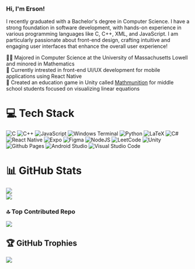 ### Hi, I'm Erson!

I recently graduated with a Bachelor's degree in Computer Science. I have a strong foundation in software development, with hands-on experience in various programming languages 
like C, C++, XML, and JavaScript. I am particularly passionate about front-end design, crafting intuitive and engaging user interfaces that enhance the overall user experience!<br/>

👨‍🎓 Majored in Computer Science at the University of Massachusetts Lowell and minored in Mathematics<br/>
👾 Currently intrested in front-end UI/UX development for mobile applications using React Native<br/>
🧮 Created an education game in Unity called [Mathmunition](https://jojojo8359.github.io/SWE-Project/) for middle school students focused on visualizing linear equations<br/>

# 💻 Tech Stack
![C](https://img.shields.io/badge/c-%2300599C.svg?style=for-the-badge&logo=c&logoColor=white) ![C++](https://img.shields.io/badge/c++-%2300599C.svg?style=for-the-badge&logo=c%2B%2B&logoColor=white) ![JavaScript](https://img.shields.io/badge/javascript-%23323330.svg?style=for-the-badge&logo=javascript&logoColor=%23F7DF1E) ![Windows Terminal](https://img.shields.io/badge/Windows%20Terminal-%234D4D4D.svg?style=for-the-badge&logo=windows-terminal&logoColor=white) ![Python](https://img.shields.io/badge/python-3670A0?style=for-the-badge&logo=python&logoColor=ffdd54) ![LaTeX](https://img.shields.io/badge/latex-%23008080.svg?style=for-the-badge&logo=latex&logoColor=white) ![C#](https://img.shields.io/badge/c%23-%23239120.svg?style=for-the-badge&logo=csharp&logoColor=white) ![React Native](https://img.shields.io/badge/react_native-%2320232a.svg?style=for-the-badge&logo=react&logoColor=%2361DAFB) ![Expo](https://img.shields.io/badge/expo-1C1E24?style=for-the-badge&logo=expo&logoColor=#D04A37) ![Figma](https://img.shields.io/badge/figma-%23F24E1E.svg?style=for-the-badge&logo=figma&logoColor=white) ![NodeJS](https://img.shields.io/badge/node.js-6DA55F?style=for-the-badge&logo=node.js&logoColor=white) ![LeetCode](https://img.shields.io/badge/LeetCode-000000?style=for-the-badge&logo=LeetCode&logoColor=#d16c06) ![Unity](https://img.shields.io/badge/unity-%23000000.svg?style=for-the-badge&logo=unity&logoColor=white) ![Github Pages](https://img.shields.io/badge/github%20pages-121013?style=for-the-badge&logo=github&logoColor=white) ![Android Studio](https://img.shields.io/badge/android%20studio-346ac1?style=for-the-badge&logo=android%20studio&logoColor=white) ![Visual Studio Code](https://img.shields.io/badge/Visual%20Studio%20Code-0078d7.svg?style=for-the-badge&logo=visual-studio-code&logoColor=white)
# 📊 GitHub Stats
![](https://github-readme-stats.vercel.app/api?username=ErsonRamirez21&theme=date_night&hide_border=false&include_all_commits=false&count_private=false)<br/>
![](https://github-readme-streak-stats.herokuapp.com/?user=ErsonRamirez21&theme=date_night&hide_border=false)<br/>

### 🔝 Top Contributed Repo
![](https://github-contributor-stats.vercel.app/api?username=ErsonRamirez21&limit=5&theme=date_night&combine_all_yearly_contributions=true)

## 🏆 GitHub Trophies
![](https://github-profile-trophy.vercel.app/?username=ErsonRamirez21&theme=date_night&no-frame=true&no-bg=true&margin-w=4)

<!-- Proudly created with GPRM ( https://gprm.itsvg.in ) -->
